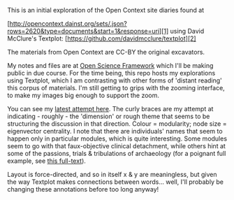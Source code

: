 This is an initial exploration of the Open Context site diaries found at

[http://opencontext.dainst.org/sets/.json?rows=2620&type=documents&start=1&response=uri][1] using David McClure's Textplot: 
[https://github.com/davidmcclure/textplot][2]

The materials from Open Context are CC-BY the original excavators.

My notes and files are at [Open Science Framework](https://osf.io) which I'll be making public in due course. For the time being, this repo hosts my explorations using Textplot, which I am contrasting with other forms of 'distant reading' this corpus of materials. I'm still getting to grips with the zooming interface, to make my images big enough to support the zoom. 

You can see my [latest attempt here](http://shawngraham.github.io/Open-Context-Site-Diaries/#oc-diaries/annotated/0.1936/0.8223/2.7378). The curly braces are my attempt at indicating - roughly - the 'dimension' or rough theme that seems to be structuring the discussion in that direction. Colour = modularity; node size = eigenvector centrality. I note that there are individuals' names that seem to happen only in particular modules, which is quite interesting. Some modules seem to go with that faux-objective clinical detachment, while others hint at some of the passions, trials & tribulations of archaeology (for a poignant full example, see [this full-text](http://opencontext.dainst.org/documents/ACDA9FCB-9FC4-423F-BF6E-E6B7E278B3BD)).

Layout is force-directed, and so in itself x & y are meaningless, but given the way Textplot makes connections between words... well, I'll probably be changing these annotations before too long anyway!


  [1]: http://opencontext.dainst.org/sets/.json?rows=2620&type=documents&start=1&response=uri
  [2]: https://github.com/davidmcclure/textplot
